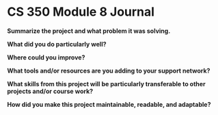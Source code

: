 # CS 350 Module 8 Journal

**Summarize the project and what problem it was solving.**


**What did you do particularly well?**


**Where could you improve?**


**What tools and/or resources are you adding to your support network?**


**What skills from this project will be particularly transferable to other projects and/or course work?**


**How did you make this project maintainable, readable, and adaptable?**

